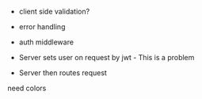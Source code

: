 - client side validation?
- error handling
- auth middleware

- Server sets user on request by jwt - This is a problem
- Server then routes request

need colors